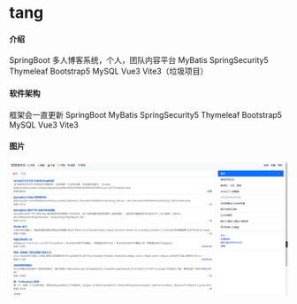 # tang

#### 介绍
SpringBoot 多人博客系统，个人，团队内容平台  MyBatis SpringSecurity5 Thymeleaf Bootstrap5 MySQL Vue3 Vite3（垃圾项目）

#### 软件架构 
框架会一直更新
SpringBoot 
MyBatis 
SpringSecurity5 
Thymeleaf 
Bootstrap5 
MySQL 
Vue3 
Vite3



#### 图片
![输入图片说明](2023-01-09.png)